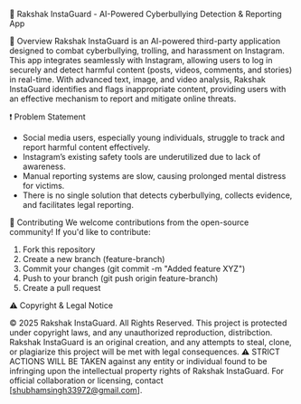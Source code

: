 🚀 Rakshak InstaGuard - AI-Powered Cyberbullying Detection & Reporting App

🚀 Overview
Rakshak InstaGuard is an AI-powered third-party application designed to combat cyberbullying, trolling, and harassment on Instagram. This app integrates seamlessly with Instagram, allowing users to log in securely and detect harmful content (posts, videos, comments, and stories) in real-time.
With advanced text, image, and video analysis, Rakshak InstaGuard identifies and flags inappropriate content, providing users with an effective mechanism to report and mitigate online threats.

❗ Problem Statement
- Social media users, especially young individuals, struggle to track and report harmful content effectively.
- Instagram’s existing safety tools are underutilized due to lack of awareness.
- Manual reporting systems are slow, causing prolonged mental distress for victims.
- There is no single solution that detects cyberbullying, collects evidence, and facilitates legal reporting.

🤝 Contributing
We welcome contributions from the open-source community! If you'd like to contribute:

1. Fork this repository
2. Create a new branch (feature-branch)
3. Commit your changes (git commit -m "Added feature XYZ")
4. Push to your branch (git push origin feature-branch)
5. Create a pull request

⚠️ Copyright & Legal Notice

© 2025 Rakshak InstaGuard. All Rights Reserved.
This project is protected under copyright laws, and any unauthorized reproduction, distribction. Rakshak InstaGuard is an original creation, and any attempts to steal, clone, or plagiarize this project will be met with legal consequences.
⚠️ STRICT ACTIONS WILL BE TAKEN against any entity or individual found to be infringing upon the intellectual property rights of Rakshak InstaGuard.
For official collaboration or licensing, contact [shubhamsingh33972@gmail.com].



